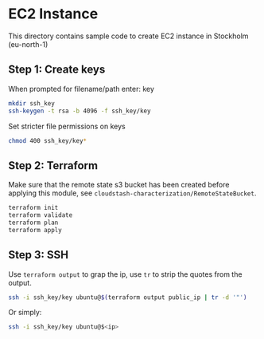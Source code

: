 # EC2 Instance

This directory contains sample code to create EC2 instance in Stockholm (eu-north-1)

## Step 1: Create keys

When prompted for filename/path enter: key

```sh
mkdir ssh_key
ssh-keygen -t rsa -b 4096 -f ssh_key/key
```

Set stricter file permissions on keys
```sh
chmod 400 ssh_key/key*
```

## Step 2: Terraform

Make sure that the remote state s3 bucket has been created before applying this module, see `cloudstash-characterization/RemoteStateBucket`.

```sh
terraform init
terraform validate
terraform plan
terraform apply
```

## Step 3: SSH

Use `terraform output` to grap the ip, use `tr` to strip the quotes from the output.

```sh
ssh -i ssh_key/key ubuntu@$(terraform output public_ip | tr -d '"')
```

Or simply:

```sh
ssh -i ssh_key/key ubuntu@$<ip>
```
